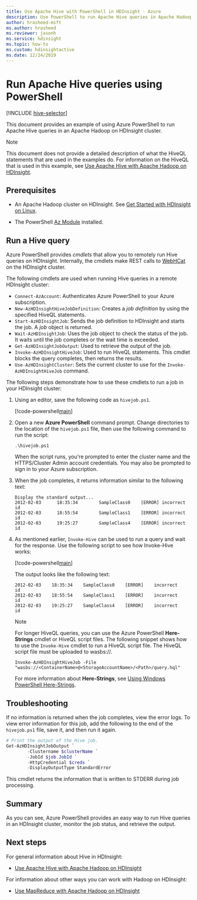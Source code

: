 ```yaml
---
title: Use Apache Hive with PowerShell in HDInsight - Azure 
description: Use PowerShell to run Apache Hive queries in Apache Hadoop in Azure HDInsight
author: hrasheed-msft
ms.author: hrasheed
ms.reviewer: jasonh
ms.service: hdinsight
ms.topic: how-to
ms.custom: hdinsightactive
ms.date: 12/24/2019
---
```


# Run Apache Hive queries using PowerShell

[!INCLUDE [hive-selector](../../../includes/hdinsight-selector-use-hive.md)]

This document provides an example of using Azure PowerShell to run Apache Hive queries in an Apache Hadoop on HDInsight cluster.

> [!NOTE]  
> This document does not provide a detailed description of what the HiveQL statements that are used in the examples do. For information on the HiveQL that is used in this example, see [Use Apache Hive with Apache Hadoop on HDInsight](hdinsight-use-hive.md).

## Prerequisites

* An Apache Hadoop cluster on HDInsight. See [Get Started with HDInsight on Linux](./apache-hadoop-linux-tutorial-get-started.md).

* The PowerShell [Az Module](https://docs.microsoft.com/powershell/azure/overview) installed.

## Run a Hive query

Azure PowerShell provides *cmdlets* that allow you to remotely run Hive queries on HDInsight. Internally, the cmdlets make REST calls to [WebHCat](https://cwiki.apache.org/confluence/display/Hive/WebHCat) on the HDInsight cluster.

The following cmdlets are used when running Hive queries in a remote HDInsight cluster:

* `Connect-AzAccount`: Authenticates Azure PowerShell to your Azure subscription.
* `New-AzHDInsightHiveJobDefinition`: Creates a *job definition* by using the specified HiveQL statements.
* `Start-AzHDInsightJob`: Sends the job definition to HDInsight and starts the job. A *job* object is returned.
* `Wait-AzHDInsightJob`: Uses the job object to check the status of the job. It waits until the job completes or the wait time is exceeded.
* `Get-AzHDInsightJobOutput`: Used to retrieve the output of the job.
* `Invoke-AzHDInsightHiveJob`: Used to run HiveQL statements. This cmdlet blocks the query completes, then returns the results.
* `Use-AzHDInsightCluster`: Sets the current cluster to use for the `Invoke-AzHDInsightHiveJob` command.

The following steps demonstrate how to use these cmdlets to run a job in your HDInsight cluster:

1. Using an editor, save the following code as `hivejob.ps1`.

    [!code-powershell[main](../../../powershell_scripts/hdinsight/use-hive/use-hive.ps1?range=5-42)]

2. Open a new **Azure PowerShell** command prompt. Change directories to the location of the `hivejob.ps1` file, then use the following command to run the script:

    ```azurepowershell
    .\hivejob.ps1
    ```

    When the script runs, you're prompted to enter the cluster name and the HTTPS/Cluster Admin account credentials. You may also be prompted to sign in to your Azure subscription.

3. When the job completes, it returns information similar to the following text:

    ```output
    Display the standard output...
    2012-02-03      18:35:34        SampleClass0    [ERROR] incorrect       id
    2012-02-03      18:55:54        SampleClass1    [ERROR] incorrect       id
    2012-02-03      19:25:27        SampleClass4    [ERROR] incorrect       id
    ```

4. As mentioned earlier, `Invoke-Hive` can be used to run a query and wait for the response. Use the following script to see how Invoke-Hive works:

    [!code-powershell[main](../../../powershell_scripts/hdinsight/use-hive/use-hive.ps1?range=50-71)]

    The output looks like the following text:

    ```output
    2012-02-03    18:35:34    SampleClass0    [ERROR]    incorrect    id
    2012-02-03    18:55:54    SampleClass1    [ERROR]    incorrect    id
    2012-02-03    19:25:27    SampleClass4    [ERROR]    incorrect    id
    ```

   > [!NOTE]  
   > For longer HiveQL queries, you can use the Azure PowerShell **Here-Strings** cmdlet or HiveQL script files. The following snippet shows how to use the `Invoke-Hive` cmdlet to run a HiveQL script file. The HiveQL script file must be uploaded to wasbs://.
   >
   > `Invoke-AzHDInsightHiveJob -File "wasbs://<ContainerName>@<StorageAccountName>/<Path>/query.hql"`
   >
   > For more information about **Here-Strings**, see <a href="https://technet.microsoft.com/library/ee692792.aspx" target="_blank">Using Windows PowerShell Here-Strings</a>.

## Troubleshooting

If no information is returned when the job completes, view the error logs. To view error information for this job, add the following to the end of the `hivejob.ps1` file, save it, and then run it again.

```powershell
# Print the output of the Hive job.
Get-AzHDInsightJobOutput `
        -Clustername $clusterName `
        -JobId $job.JobId `
        -HttpCredential $creds `
        -DisplayOutputType StandardError
```

This cmdlet returns the information that is written to STDERR during job processing.

## Summary

As you can see, Azure PowerShell provides an easy way to run Hive queries in an HDInsight cluster, monitor the job status, and retrieve the output.

## Next steps

For general information about Hive in HDInsight:

* [Use Apache Hive with Apache Hadoop on HDInsight](hdinsight-use-hive.md)

For information about other ways you can work with Hadoop on HDInsight:

* [Use MapReduce with Apache Hadoop on HDInsight](hdinsight-use-mapreduce.md)

